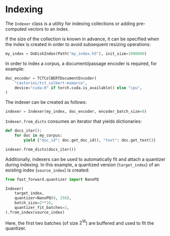 # Indexing

The `Indexer` class is a utility for indexing collections or adding pre-computed vectors to an index.

If the size of the collection is known in advance, it can be specified when the index is created in order to avoid subsequent resizing operations:

```python
my_index = OnDiskIndex(Path("my_index.h5"), init_size=1000000)
```

In order to index a corpus, a document/passage encoder is required, for example:

```python
doc_encoder = TCTColBERTDocumentEncoder(
    "castorini/tct_colbert-msmarco",
    device="cuda:0" if torch.cuda.is_available() else "cpu",
)
```

The indexer can be created as follows:

```python
indexer = Indexer(my_index, doc_encoder, encoder_batch_size=8)
```

`Indexer.from_dicts` consumes an iterator that yields dictionaries:

```python
def docs_iter():
    for doc in my_corpus:
        yield {"doc_id": doc.get_doc_id(), "text": doc.get_text()}

indexer.from_dicts(docs_iter())
```

Additionally, indexers can be used to automatically fit and attach a quantizer during indexing. In this example, a quantized version (`target_index`) of an existing index (`source_index`) is created:

```python
from fast_forward.quantizer import NanoPQ

Indexer(
    target_index,
    quantizer=NanoPQ(8, 256),
    batch_size=2**16,
    quantizer_fit_batches=2,
).from_index(source_index)
```

Here, the first two batches (of size $2^{16}$) are buffered and used to fit the quantizer.
